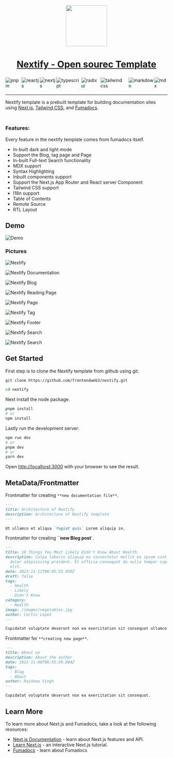 <p align="center">
  <a href="https://section-blog-theme-docs.vercel.app">
      <img src="https://cdn.jsdelivr.net/gh/frontendweb3/nextify/.github/images/nextify.svg" height="128">
    <h1 align="center">Nextify - Open sourec Template</h1>
  </a>
</p>

<div style="display:flex; margin: 5px auto;">

  <img style="margin: 5px auto;" title="pnpm" alt="pnpm" src="https://img.shields.io/badge/pnpm-%234a4a4a.svg?style=for-the-badge&logo=pnpm&logoColor=f69220" />
  <img style="margin: 5px auto;" title="reactjs" alt="reactjs"  src="https://img.shields.io/badge/react-%2320232a.svg?style=for-the-badge&logo=react&logoColor=%2361DAFB"/>
  <img style="margin: 5px auto;" title="nextjs" alt="nextjs"  src="https://img.shields.io/badge/Next-black?style=for-the-badge&logo=next.js&logoColor=white"/>
  <img style="margin: 5px auto;" title="typescript" alt="typescript"  src="https://img.shields.io/badge/typescript-%23007ACC.svg?style=for-the-badge&logo=typescript&logoColor=white"/>
  <img style="margin: 5px auto;" title="fumadocs" alt="radix ui"  src="https://img.shields.io/badge/Fumadocs-8A2BE2?style=for-the-badge&logoColor=white"/>
  <img style="margin: 5px auto;" title="tailwind css" alt="tailwind css" src="https://img.shields.io/badge/tailwindcss-%2338B2AC.svg?style=for-the-badge&logo=tailwind-css&logoColor=white" />
  <img style="margin: 5px auto;" title="markdown" alt="markdown"  src="https://img.shields.io/badge/markdown-%23000000.svg?style=for-the-badge&logo=markdown&logoColor=white"/>
  <img style="margin: 5px auto;" title="mdx" alt="mdx" src="https://img.shields.io/badge/mdx-000204?style=for-the-badge&logo=mdx&logoColor=white">
  
</div>

<div style="margin-top: 10px auto;width:100%;"></div>

---

Nextify template is a prebuilt template for building documentation sites using [Next.js](https://nextjs.org), [Tailwind CSS](https://tailwindcss.com), and [Fumadocs](https://fumadocs.vercel.app/docs/ui/comparisons).

<div style="margin: 10px auto;width:100%;padding-bottom: .3em;font-size: 2em;border-bottom: 1px solid var(--borderColor-muted, var(--color-border-muted));"></div>

### Features:

Every feature in the nextify template comes from fumadocs itself.

- In-built dark and light mode
- Support the Blog, tag page and Page 
- In-built Full-text Search functionality
- MDX support
- Syntax Highlighting
- Inbuilt components support
- Support the Next.js App Router and React server Component
- Tailwind CSS support
- I18n support
- Table of Contents
- Remote Source
- RTL Layout	

## Demo

![Demo](./.github/images/nextify-demo.gif)

### Pictures

![Nextify](./.github/images/nextify.png)

![Nextify Documentation](./.github/images/nextify-docs.png)

![Nextify Blog](./.github/images/nextify-blog.png)

![Nextify Reading Page](./.github/images/nextify-read.png)

![Nextify Page](./.github/images/nextify-page.png)

![Nextify Tag](./.github/images/nextify-tag.png)

![Nextify Footer](./.github/images/nextify-footer.png)

![Nextify Search](./.github/images/nextify-search.png)

![Nextify Search](./.github/images/nextify-blog-card.png)


## Get Started

First step is to clone the Nextify template from github using git.

```bash
git clone https://github.com/frontendweb3/nextify.git

cd nextify
```
Next install the node package.

```bash
pnpm install
# or
npm install
```
Lastly run the development server:

```bash
npm run dev
# or
pnpm dev
# or
yarn dev
```

Open <http://localhost:3000> with your browser to see the result.

## MetaData/Frontmatter

Frontmatter for creating `**new documentation file**`.

```markdown
---
title: Architecture of Nextify
description: Architecture of Nextify template
---

Ut ullamco et aliqua `fugiat quis` Lorem aliquip in.

```

Frontmatter for creating ``**new Blog post**`.

```markdown
---
title: 10 Things You Most Likely Didn't Know About Health.
description: Culpa laboris aliquip ea consectetur mollit ea ipsum sint qui culpa laboris
  dolor adipisicing proident. Et officia consequat do nulla tempor cupidatat
  elit.
date: 2022-11-12T08:05:53.939Z
draft: false
tags:
  - Health
  - Likely
  - Didn't Know
category:
  - Health
image: /images/vegetables.jpg
author: Curtis Lopez
---

Cupidatat voluptate deserunt non ea exercitation sit consequat ullamco ex nostrud elit magna. 


```

Frontmatter for `**creating new page**`.


```markdown
---
title: About us
description: About the author
date: 2022-11-08T08:55:59.004Z
tags:
  - Blog
  - About
author: Rajdeep Singh
---

Cupidatat voluptate deserunt non ea exercitation sit consequat.

```


## Learn More

To learn more about Next.js and Fumadocs, take a look at the following
resources:

- [Next.js Documentation](https://nextjs.org/docs) - learn about Next.js
  features and API.
- [Learn Next.js](https://nextjs.org/learn) - an interactive Next.js tutorial.
- [Fumadocs](https://fumadocs.vercel.app) - learn about Fumadocs
